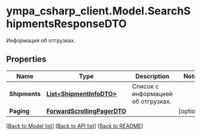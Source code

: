 # ympa_csharp_client.Model.SearchShipmentsResponseDTO
Информация об отгрузках.

## Properties

Name | Type | Description | Notes
------------ | ------------- | ------------- | -------------
**Shipments** | [**List&lt;ShipmentInfoDTO&gt;**](ShipmentInfoDTO.md) | Список с информацией об отгрузках. | 
**Paging** | [**ForwardScrollingPagerDTO**](ForwardScrollingPagerDTO.md) |  | [optional] 

[[Back to Model list]](../README.md#documentation-for-models) [[Back to API list]](../README.md#documentation-for-api-endpoints) [[Back to README]](../README.md)

